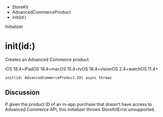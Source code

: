 

- StoreKit
- AdvancedCommerceProduct
-  init(id:) 

Initializer

# init(id:)

Creates an Advanced Commerce product.

iOS 18.4+iPadOS 18.4+macOS 15.4+tvOS 18.4+visionOS 2.4+watchOS 11.4+

``` source
init(id: AdvancedCommerceProduct.ID) async throws
```

## Discussion

If given the product ID of an in-app purchase that doesn’t have access to Advanced Commerce API, this initializer throws StoreKitError.unsupported.

